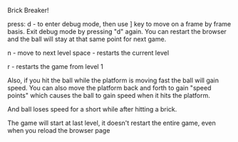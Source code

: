 Brick Breaker!

press:
d - to enter debug mode, then use ] key to move on a frame by frame basis. Exit debug mode by pressing "d" again. You can restart the browser and the ball will stay at that same point for next game.

n - move to next level
space - restarts the current level

r - restarts the game from level 1

Also, if you hit the ball while the platform is moving fast the ball will gain speed. You can also move the platform back and forth to gain "speed points" which causes the ball to gain speed when it hits the platform.

And ball loses speed for a short while after hitting a brick.

The game will start at last level, it doesn't restart the entire game, even when you reload the browser page
